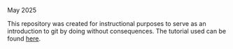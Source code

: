 May 2025

This repository was created for instructional purposes to serve as an introduction to git by doing without consequences.
The tutorial used can be found [here](https://swcarpentry.github.io/git-novice/).
